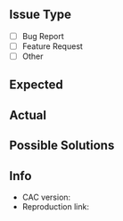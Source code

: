 ## Issue Type

<!--
Select the type by adding a `x` inside the brackets
e.g. - [x] Bug Report
-->

- [ ] Bug Report
- [ ] Feature Request
- [ ] Other

## Expected

<!-- Expected behavior -->

## Actual

<!-- Current behavior -->

## Possible Solutions

<!-- Maybe you can help with this bug or feature? -->

## Info

- CAC version:
- Reproduction link: <!-- For bug report -->

<!--
You can fork this REPL to create a repro:
https://repl.it/@egoist/cac-playground
-->
